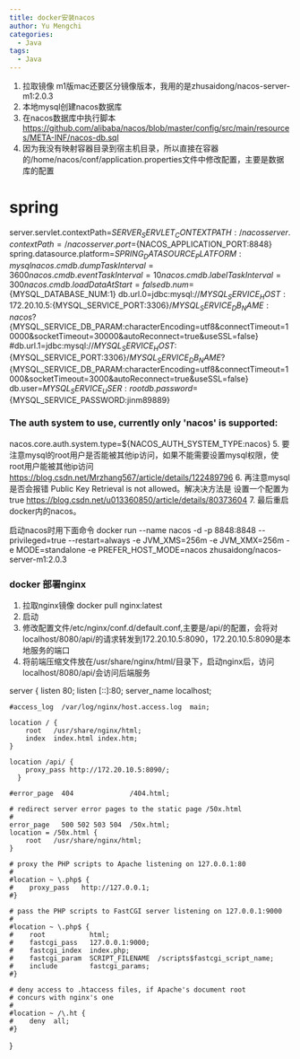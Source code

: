 ```yaml
---
title: docker安装nacos
author: Yu Mengchi
categories:
  - Java 
tags:
  - Java
---
```

  
1. 拉取镜像
m1版mac还要区分镜像版本，我用的是zhusaidong/nacos-server-m1:2.0.3
2. 本地mysql创建nacos数据库
3. 在nacos数据库中执行脚本
https://github.com/alibaba/nacos/blob/master/config/src/main/resources/META-INF/nacos-db.sql
4. 因为我没有映射容器目录到宿主机目录，所以直接在容器的/home/nacos/conf/application.properties文件中修改配置，主要是数据库的配置
# spring
server.servlet.contextPath=${SERVER_SERVLET_CONTEXTPATH:/nacos}
server.contextPath=/nacos
server.port=${NACOS_APPLICATION_PORT:8848}
spring.datasource.platform=${SPRING_DATASOURCE_PLATFORM:mysql}
nacos.cmdb.dumpTaskInterval=3600
nacos.cmdb.eventTaskInterval=10
nacos.cmdb.labelTaskInterval=300
nacos.cmdb.loadDataAtStart=false
db.num=${MYSQL_DATABASE_NUM:1}
db.url.0=jdbc:mysql://${MYSQL_SERVICE_HOST:172.20.10.5}:${MYSQL_SERVICE_PORT:3306}/${MYSQL_SERVICE_DB_NAME:nacos}?${MYSQL_SERVICE_DB_PARAM:characterEncoding=utf8&connectTimeout=10000&socketTimeout=30000&autoReconnect=true&useSSL=false}
#db.url.1=jdbc:mysql://${MYSQL_SERVICE_HOST}:${MYSQL_SERVICE_PORT:3306}/${MYSQL_SERVICE_DB_NAME}?${MYSQL_SERVICE_DB_PARAM:characterEncoding=utf8&connectTimeout=1000&socketTimeout=3000&autoReconnect=true&useSSL=false}
db.user=${MYSQL_SERVICE_USER:root}
db.password=${MYSQL_SERVICE_PASSWORD:jinm89889}
### The auth system to use, currently only 'nacos' is supported:
nacos.core.auth.system.type=${NACOS_AUTH_SYSTEM_TYPE:nacos}
5. 要注意mysql的root用户是否能被其他ip访问，如果不能需要设置mysql权限，使root用户能被其他ip访问
https://blog.csdn.net/Mrzhang567/article/details/122489796
6. 再注意mysql是否会报错 Public Key Retrieval is not allowed。解决决方法是
设置一个配置为true
https://blog.csdn.net/u013360850/article/details/80373604
7. 最后重启docker内的nacos。

启动nacos时用下面命令
docker run --name nacos -d -p 8848:8848 --privileged=true --restart=always -e JVM_XMS=256m -e JVM_XMX=256m -e MODE=standalone -e PREFER_HOST_MODE=nacos  zhusaidong/nacos-server-m1:2.0.3

### docker 部署nginx

1. 拉取nginx镜像
docker pull nginx:latest
2. 启动
3. 修改配置文件/etc/nginx/conf.d/default.conf,主要是/api/的配置，会将对localhost/8080/api/的请求转发到172.20.10.5:8090，172.20.10.5:8090是本地服务的端口
4. 将前端压缩文件放在/usr/share/nginx/html/目录下，启动nginx后，访问localhost/8080/api/会访问后端服务

server {
listen       80;
listen  [::]:80;
server_name  localhost;

    #access_log  /var/log/nginx/host.access.log  main;

    location / {
        root   /usr/share/nginx/html;
        index  index.html index.htm;
    }

    location /api/ {
        proxy_pass http://172.20.10.5:8090/;
      }

    #error_page  404              /404.html;

    # redirect server error pages to the static page /50x.html
    #
    error_page   500 502 503 504  /50x.html;
    location = /50x.html {
        root   /usr/share/nginx/html;
    }

    # proxy the PHP scripts to Apache listening on 127.0.0.1:80
    #
    #location ~ \.php$ {
    #    proxy_pass   http://127.0.0.1;
    #}

    # pass the PHP scripts to FastCGI server listening on 127.0.0.1:9000
    #
    #location ~ \.php$ {
    #    root           html;
    #    fastcgi_pass   127.0.0.1:9000;
    #    fastcgi_index  index.php;
    #    fastcgi_param  SCRIPT_FILENAME  /scripts$fastcgi_script_name;
    #    include        fastcgi_params;
    #}

    # deny access to .htaccess files, if Apache's document root
    # concurs with nginx's one
    #
    #location ~ /\.ht {
    #    deny  all;
    #}
}


